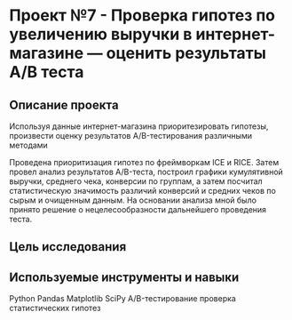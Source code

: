 # Проект №7 - Проверка гипотез по увеличению выручки в интернет-магазине — оценить результаты A/B теста

## Описание проекта
Используя данные интернет-магазина приоритезировать гипотезы, произвести оценку результатов A/B-тестирования различными методами

Проведена приоритизация гипотез по фреймворкам ICE и RICE. Затем провел анализ
результатов A/B-теста, построил графики кумулятивной выручки, среднего чека,
конверсии по группам, а затем посчитал статистическую значимость различий конверсий
и средних чеков по сырым и очищенным данным. На основании анализа мной было
принято решение о нецелесообразности дальнейшего проведения теста.

## Цель исследования 


## Используемые инструменты и навыки
Python
Pandas
Matplotlib
SciPy
A/B-тестирование
проверка статистических гипотез
